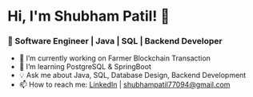 # Hi, I'm Shubham Patil! 👋  
### 🚀 Software Engineer | Java | SQL | Backend Developer  

- 🔭 I’m currently working on Farmer Blockchain Transaction  
- 🌱 I’m learning PostgreSQL & SpringBoot 
- 💡 Ask me about Java, SQL, Database Design, Backend Development 
- 📫 How to reach me: [LinkedIn](https://www.linkedin.com/in/shubham-patil77/) | shubhampatil77094@gmail.com  
